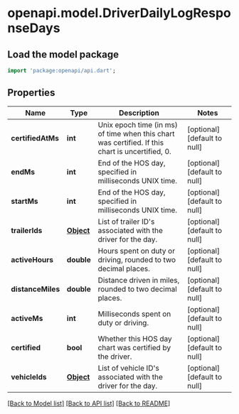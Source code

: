 # openapi.model.DriverDailyLogResponseDays

## Load the model package
```dart
import 'package:openapi/api.dart';
```

## Properties
Name | Type | Description | Notes
------------ | ------------- | ------------- | -------------
**certifiedAtMs** | **int** | Unix epoch time (in ms) of time when this chart was certified. If this chart is uncertified, 0. | [optional] [default to null]
**endMs** | **int** | End of the HOS day, specified in milliseconds UNIX time. | [optional] [default to null]
**startMs** | **int** | End of the HOS day, specified in milliseconds UNIX time. | [optional] [default to null]
**trailerIds** | [**Object**](.md) | List of trailer ID&#39;s associated with the driver for the day. | [optional] [default to null]
**activeHours** | **double** | Hours spent on duty or driving, rounded to two decimal places. | [optional] [default to null]
**distanceMiles** | **double** | Distance driven in miles, rounded to two decimal places. | [optional] [default to null]
**activeMs** | **int** | Milliseconds spent on duty or driving. | [optional] [default to null]
**certified** | **bool** | Whether this HOS day chart was certified by the driver. | [optional] [default to null]
**vehicleIds** | [**Object**](.md) | List of vehicle ID&#39;s associated with the driver for the day. | [optional] [default to null]

[[Back to Model list]](../README.md#documentation-for-models) [[Back to API list]](../README.md#documentation-for-api-endpoints) [[Back to README]](../README.md)


